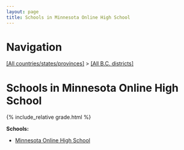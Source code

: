 ```yaml
---
layout: page
title: Schools in Minnesota Online High School
---
```

# Navigation

[[All countries/states/provinces]](../..) > [[All B.C. districts]](..)

# Schools in Minnesota Online High School

{% include_relative grade.html %}

**Schools:**

- [Minnesota Online High School](Minnesota_Online_High_School.md)
